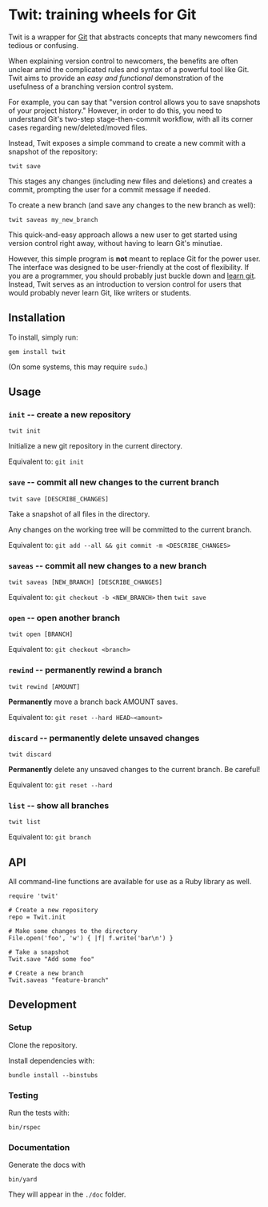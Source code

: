 # Twit: training wheels for Git

Twit is a wrapper for [Git](http://git-scm.com) that abstracts concepts that
many newcomers find tedious or confusing.

When explaining version control to newcomers, the benefits are often unclear
amid the complicated rules and syntax of a powerful tool like Git. Twit aims to
provide an *easy and functional* demonstration of the usefulness of a branching
version control system.

For example, you can say that "version control allows you to save snapshots of
your project history." However, in order to do this, you need to understand
Git's two-step stage-then-commit workflow, with all its corner cases regarding
new/deleted/moved files.

Instead, Twit exposes a simple command to create a new commit with a snapshot
of the repository:

    twit save

This stages any changes (including new files and deletions) and creates a
commit, prompting the user for a commit message if needed.

To create a new branch (and save any changes to the new branch as well):

    twit saveas my_new_branch

This quick-and-easy approach allows a new user to get started using version
control right away, without having to learn Git's minutiae.

However, this simple program is **not** meant to replace Git for the power
user. The interface was designed to be user-friendly at the cost of
flexibility. If you are a programmer, you should probably just buckle down and
[learn git](http://gitref.org). Instead, Twit serves as an introduction to
version control for users that would probably never learn Git, like writers or
students.

## Installation

To install, simply run:

    gem install twit

(On some systems, this may require `sudo`.)

## Usage

### `init` -- create a new repository

    twit init

Initialize a new git repository in the current directory.

Equivalent to: `git init`

### `save` -- commit all new changes to the current branch

    twit save [DESCRIBE_CHANGES]

Take a snapshot of all files in the directory.

Any changes on the working tree will be committed to the current branch.

Equivalent to: `git add --all && git commit -m <DESCRIBE_CHANGES>`

### `saveas` -- commit all new changes to a new branch

    twit saveas [NEW_BRANCH] [DESCRIBE_CHANGES]

Equivalent to: `git checkout -b <NEW_BRANCH>` then `twit save`

### `open` -- open another branch

    twit open [BRANCH]

Equivalent to: `git checkout <branch>`

### `rewind` -- permanently rewind a branch

    twit rewind [AMOUNT]

**Permanently** move a branch back AMOUNT saves.

Equivalent to: `git reset --hard HEAD~<amount>`

### `discard` -- permanently delete unsaved changes

    twit discard

**Permanently** delete any unsaved changes to the current branch. Be careful!

Equivalent to: `git reset --hard`

### `list` -- show all branches

    twit list

Equivalent to: `git branch`

## API

All command-line functions are available for use as a Ruby library as well.

    require 'twit'

    # Create a new repository
    repo = Twit.init

    # Make some changes to the directory
    File.open('foo', 'w') { |f| f.write('bar\n') }

    # Take a snapshot
    Twit.save "Add some foo"

    # Create a new branch
    Twit.saveas "feature-branch"

## Development

### Setup

Clone the repository.

Install dependencies with:

    bundle install --binstubs

### Testing

Run the tests with:

    bin/rspec

### Documentation

Generate the docs with

    bin/yard

They will appear in the `./doc` folder.
